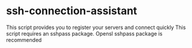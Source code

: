 # ssh-connection-assistant
This script provides you to register your servers and connect quickly
This script requires an sshpass package. Opensl sshpass package is recommended
